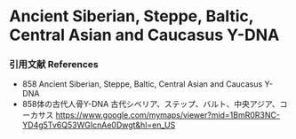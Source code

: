# Ancient Siberian, Steppe, Baltic, Central Asian and Caucasus Y-DNA

### 引用文献 References

* 858 Ancient Siberian, Steppe, Baltic, Central Asian and Caucasus Y-DNA
* 858体の古代人骨Y-DNA 古代シベリア、ステップ、バルト、中央アジア、コーカサス
https://www.google.com/mymaps/viewer?mid=1BmR0R3NC-YD4g5Tv6Q53WGIcnAe0Dwgt&hl=en_US